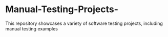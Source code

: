 # Manual-Testing-Projects-
This repository showcases a variety of software testing projects, including manual testing examples
